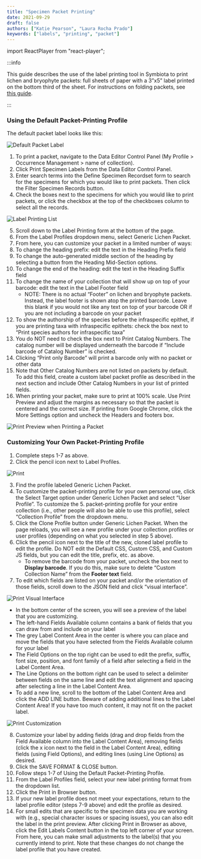 ```yaml
---
title: "Specimen Packet Printing"
date: 2021-09-29
draft: false
authors: ["Katie Pearson", "Laura Rocha Prado"]
keywords: ["labels", "printing", "packet"]
---
```


import ReactPlayer from "react-player";

:::info

This guide describes the use of the label printing tool in Symbiota to print lichen and bryophyte packets: full sheets of paper with a 3”x5” label printed on the bottom third of the sheet. For instructions on folding packets, see [this guide](https://core.ac.uk/download/pdf/151510978.pdf).

:::

<ReactPlayer
  playing={false}
  controls
  url="http://www.youtube.com/watch?v=_1_QN4e_N9A"
/>

### Using the Default Packet-Printing Profile

The default packet label looks like this:

![Default Packet Label](/img/printdefaultpacket.png)

1. To print a packet, navigate to the Data Editor Control Panel (My Profile > Occurrence Management > name of collection).
2. Click Print Specimen Labels from the Data Editor Control Panel.
3. Enter search terms into the Define Specimen Recordset form to search for the specimens for which you would like to print packets. Then click the Filter Specimen Records button.
4. Check the boxes next to the specimens for which you would like to print packets, or click the checkbox at the top of the checkboxes column to select all the records.

![Label Printing List](/img/printpacketlist.png)

5. Scroll down to the Label Printing form at the bottom of the page.
6. From the Label Profiles dropdown menu, select Generic Lichen Packet.
7. From here, you can customize your packet in a limited number of ways:
8. To change the heading prefix: edit the text in the Heading Prefix field
9. To change the auto-generated middle section of the heading by selecting a button from the Heading Mid-Section options.
10. To change the end of the heading: edit the text in the Heading Suffix field
11. To change the name of your collection that will show up on top of your barcode: edit the text in the Label Footer field
    - NOTE: There is no actual “Footer” on lichen and bryophyte packets. Instead, the label footer is shown atop the printed barcode. Leave this blank if you would not like any text on top of your barcode OR if you are not including a barcode on your packet
12. To show the authorship of the species before the infraspecific epithet, if you are printing taxa with infraspecific epithets: check the box next to “Print species authors for infraspecific taxa”
13. You do NOT need to check the box next to Print Catalog Numbers. The catalog number will be displayed underneath the barcode if “Include barcode of Catalog Number” is checked.
14. Clicking “Print only Barcode” will print a barcode only with no packet or other data
15. Note that Other Catalog Numbers are not listed on packets by default. To add this field, create a custom label packet profile as described in the next section and include Other Catalog Numbers in your list of printed fields.
16. When printing your packet, make sure to print at 100% scale. Use Print Preview and adjust the margins as necessary so that the packet is centered and the correct size. If printing from Google Chrome, click the More Settings option and uncheck the Headers and footers box.

![Print Preview when Printing a Packet](/img/printpreviewpacket.png)

### Customizing Your Own Packet-Printing Profile

1. Complete steps 1-7 as above.
2. Click the pencil icon next to Label Profiles.

![Print](/img/printprofile.png)

3. Find the profile labeled Generic Lichen Packet.
4. To customize the packet-printing profile for your own personal use, click the Select Target option under Generic Lichen Packet and select “User Profile”. To customize the 5. packet-printing profile for your entire collection (i.e., other people will also be able to use this profile), select “Collection Profile” from the dropdown menu.
5. Click the Clone Profile button under Generic Lichen Packet. When the page reloads, you will see a new profile under your collection profiles or user profiles (depending on what you selected in step 5 above).
6. Click the pencil icon next to the title of the new, cloned label profile to edit the profile. Do NOT edit the Default CSS, Custom CSS, and Custom JS fields, but you can edit the title, prefix, etc. as above.
   - To remove the barcode from your packet, uncheck the box next to **Display barcode**. If you do this, make sure to delete “Custom Collection Name” from the **Footer text** field.
7. To edit which fields are listed on your packet and/or the orientation of those fields, scroll down to the JSON field and click “visual interface”.

![Print Visual Interface](/img/printvisualinterface.png)

- In the bottom center of the screen, you will see a preview of the label that you are customizing.
- The left-hand Fields Available column contains a bank of fields that you can draw from and include on your label
- The grey Label Content Area in the center is where you can place and move the fields that you have selected from the Fields Available column for your label
- The Field Options on the top right can be used to edit the prefix, suffix, font size, position, and font family of a field after selecting a field in the Label Content Area.
- The Line Options on the bottom right can be used to select a delimiter between fields on the same line and edit the text alignment and spacing after selecting a line in the Label Content Area.
- To add a new line, scroll to the bottom of the Label Content Area and click the ADD LINE button. Beware of adding additional lines to the Label Content Area! If you have too much content, it may not fit on the packet label.

![Print Customization](/img/printcustomize.png)

8. Customize your label by adding fields (drag and drop fields from the Field Available column into the Label Content Area), removing fields (click the x icon next to the field in the Label Content Area), editing fields (using Field Options), and editing lines (using Line Options) as desired.
9. Click the SAVE FORMAT & CLOSE button.
10. Follow steps 1-7 of Using the Default Packet-Printing Profile.
11. From the Label Profiles field, select your new label printing format from the dropdown list.
12. Click the Print in Browser button.
13. If your new label profile does not meet your expectations, return to the label profile editor (steps 7-9 above) and edit the profile as desired.
14. For small edits that are specific to the specimen data you are working with (e.g., special character issues or spacing issues), you can also edit the label in the print preview. After clicking Print in Browser as above, click the Edit Labels Content button in the top left corner of your screen. From here, you can make small adjustments to the label(s) that you currently intend to print. Note that these changes do not change the label profile that you have created.
